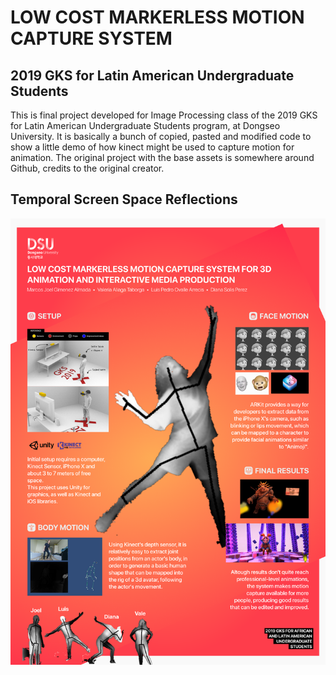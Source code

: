 LOW COST MARKERLESS MOTION CAPTURE SYSTEM 
============
## 2019 GKS for Latin American Undergraduate Students

This is final project developed for Image Processing class of the 2019 GKS for Latin American Undergraduate Students program,
at Dongseo University. It is basically a bunch of copied, pasted and modified code to show a little demo of how
kinect might be used to capture motion for animation.
The original project with the base assets is somewhere around Github, credits to the original creator.

## Temporal Screen Space Reflections
![alt text](Graphic/explosivegksMocap.png)  

